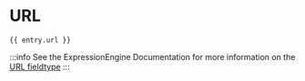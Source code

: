 # URL

```
{{ entry.url }}
```

:::info
See the ExpressionEngine Documentation for more information on the [URL fieldtype](https://docs.expressionengine.com/latest/fieldtypes/url.html)
:::